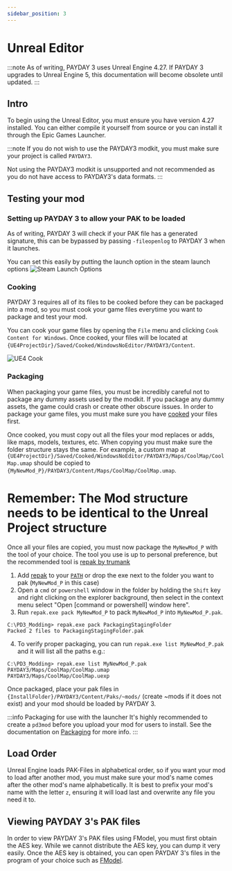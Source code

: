 ```yaml
---
sidebar_position: 3
---
```


# Unreal Editor

:::note
As of writing, PAYDAY 3 uses Unreal Engine 4.27.
If PAYDAY 3 upgrades to Unreal Engine 5, this documentation will become obsolete until updated.
:::

## Intro
To begin using the Unreal Editor, you must ensure you have version 4.27 installed.
You can either compile it yourself from source or you can install it through the Epic Games Launcher.

:::note
If you do not wish to use the PAYDAY3 modkit, you must make sure your project is called `PAYDAY3`.

Not using the PAYDAY3 modkit is unsupported and not recommended as you do not have access to PAYDAY3's data formats.
:::

## Testing your mod

### Setting up PAYDAY 3 to allow your PAK to be loaded
As of writing, PAYDAY 3 will check if your PAK file has a generated signature,
this can be bypassed by passing `-fileopenlog` to PAYDAY 3 when it launches.

You can set this easily by putting the launch option in the steam launch options
![Steam Launch Options](assets/steam-launchoptions.png)

### Cooking
PAYDAY 3 requires all of its files to be cooked before they can be packaged into a mod,
so you must cook your game files everytime you want to package and test your mod.

You can cook your game files by opening the `File` menu and clicking `Cook Content for Windows`.
Once cooked, your files will be located at `{UE4ProjectDir}/Saved/Cooked/WindowsNoEditor/PAYDAY3/Content`.

![UE4 Cook](assets/ue4-cookoption.png)

### Packaging
When packaging your game files, you must be incredibly careful not to package any dummy assets used by the modkit.
If you package any dummy assets, the game could crash or create other obscure issues.
In order to package your game files, you must make sure you have [cooked](#cooking) your files first.

Once cooked, you must copy out all the files your mod replaces or adds, like maps, models, textures, etc.
When copying you must make sure the folder structure stays the same.
For example, a custom map at `{UE4ProjectDir}/Saved/Cooked/WindowsNoEditor/PAYDAY3/Maps/CoolMap/CoolMap.umap`
should be copied to `{MyNewMod_P}/PAYDAY3/Content/Maps/CoolMap/CoolMap.umap`.

# Remember: The Mod structure needs to be identical to the Unreal Project structure

Once all your files are copied, you must now package the `MyNewMod_P` with the tool of your choice.
The tool you use is up to personal preference, but the recommended tool is [repak by trumank](https://github.com/trumank/repak)

1. Add [repak](https://github.com/trumank/repak/releases/latest) to your [`PATH`](https://medium.com/@kevinmarkvi/how-to-add-executables-to-your-path-in-windows-5ffa4ce61a53) or drop the exe next to the folder you want to pak (`MyNewMod_P` in this case)
2. Open a `cmd` or `powershell` window in the folder by holding the `Shift` key and right clicking on the explorer background, then select in the context menu select "Open [command or powershell] window here".
3. Run `repak.exe pack MyNewMod_P` to pack `MyNewMod_P` into `MyNewMod_P.pak`.
```
C:\PD3_Modding> repak.exe pack PackagingStagingFolder
Packed 2 files to PackagingStagingFolder.pak
```
4. To verify proper packaging, you can run `repak.exe list MyNewMod_P.pak` and it will list all the paths e.g.:
```
C:\PD3_Modding> repak.exe list MyNewMod_P.pak
PAYDAY3/Maps/CoolMap/CoolMap.umap
PAYDAY3/Maps/CoolMap/CoolMap.uexp
```

Once packaged, place your pak files in `{InstallFolder}/PAYDAY3/Content/Paks/~mods/` (create ~mods if it does not exist) and your mod should be loaded by PAYDAY 3.

:::info Packaging for use with the launcher
It's highly recommended to create a `pd3mod` before you upload your mod for users to install.
See the documentation on [Packaging](../packaging) for more info.
:::

## Load Order
Unreal Engine loads PAK-Files in alphabetical order, so if you want your mod to load after another mod,
you must make sure your mod's name comes after the other mod's name alphabetically.
It is best to prefix your mod's name with the letter `z`, ensuring it will load last and overwrite any file you need it to.

## Viewing PAYDAY 3's PAK files
In order to view PAYDAY 3's PAK files using FModel, you must first obtain the AES key.
While we cannot distribute the AES key, you can dump it very easily.
Once the AES key is obtained, you can open PAYDAY 3's files in the program of your choice such as [FModel](https://github.com/4sval/FModel/releases).
